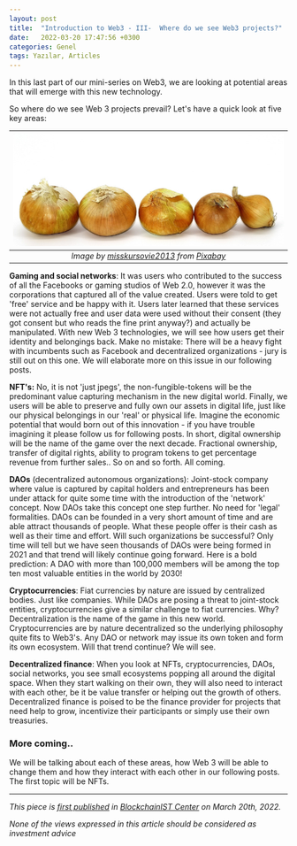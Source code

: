 ```yaml
---
layout: post
title:  "Introduction to Web3 - III-  Where do we see Web3 projects?"
date:   2022-03-20 17:47:56 +0300
categories: Genel
tags: Yazılar, Articles
---
```


In this last part of our mini-series on Web3, we are looking at potential areas that will emerge with this new technology. 

So where do we see Web 3 projects prevail? Let's have a quick look at five key areas: 

| ![five_onions](/assets/onion-4249422_800.jpg)|
|:--:| 
| *Image by [misskursovie2013](https://pixabay.com/users/misskursovie2013-6341223/) from [Pixabay](https://pixabay.com/)*|

**Gaming and social networks**: It was users who contributed to the success of all the Facebooks or gaming studios of Web 2.0, however it was the corporations that captured all of the value created. Users were told to get 'free' service and be happy with it. Users later learned that these services were not actually free and user data were used without their consent (they got consent but who reads the fine print anyway?) and actually be manipulated. With new Web 3 technologies, we will see how users get their identity and belongings back. Make no mistake: There will be a heavy fight with incumbents such as Facebook and decentralized organizations - jury is still out on this one.  We will elaborate more on this issue in our following posts. 

**NFT's:** No, it is not 'just jpegs', the non-fungible-tokens will be the predominant value capturing mechanism in the new digital world. Finally, we users will be able to preserve and fully own our assets in digital life, just like our physical belongings in our 'real' or physical life. Imagine the economic potential that would born out of this innovation - if you have trouble imagining it please follow us for following posts. In short, digital ownership will be the name of the game over the next decade. Fractional ownership, transfer of digital rights, ability to program tokens to get percentage revenue from further sales.. So on and so forth. All coming.

**DAOs** (decentralized autonomous organizations): Joint-stock company where value is captured by capital holders and entrepreneurs has been under attack for quite some time with the introduction of the 'network' concept. Now DAOs take this concept one step further. No need for 'legal' formalities. DAOs can be founded in a very short amount of time and are able attract thousands of people. What these people offer is their cash as well as their time and effort. Will such organizations be successful? Only time will tell but we have seen thousands of DAOs were being formed in 2021 and that trend will likely continue going forward. Here is a bold prediction: A DAO with more than 100,000 members will be among the top ten most valuable entities in the world by 2030!

**Cryptocurrencies**: Fiat currencies by nature are issued by centralized bodies. Just like companies. While DAOs are posing a threat to joint-stock entities, cryptocurrencies give a similar challenge to fiat currencies. Why? Decentralization is the name of the game in this new world. Cryptocurrencies are by nature decentralized so the underlying philosophy quite fits to Web3's. Any DAO or network may issue its own token and form its own ecosystem. Will that trend continue? We will see.

**Decentralized finance**: When you look at NFTs, cryptocurrencies, DAOs, social networks, you see small ecosystems popping all around the digital space. When they start walking on their own, they will also need to interact with each other, be it be value transfer or helping out the growth of others. Decentralized finance is poised to be the finance provider for projects that need help to grow, incentivize their participants or simply use their own treasuries. 

### More coming.. 
We will be talking about each of these areas, how Web 3 will be able to change them and how they interact with each other in our following posts. The first topic will be NFTs.

---
*This piece is [first published](https://medium.com/bcistcenter/introduction-to-web3-iii-where-do-we-see-emerging-new-projects-fcac68e117a4) in [BlockchainIST Center](https://medium.com/blockchainist-center) on March 20th, 2022.*

*None of the views expressed in this article should be considered as investment advice*

